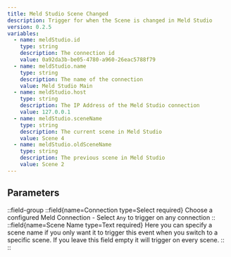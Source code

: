 ```yaml
---
title: Meld Studio Scene Changed
description: Trigger for when the Scene is changed in Meld Studio
version: 0.2.5
variables:
  - name: meldStudio.id
    type: string
    description: The connection id
    value: 0a92da3b-be05-4780-a960-26eac5788f79
  - name: meldStudio.name
    type: string
    description: The name of the connection
    value: Meld Studio Main
  - name: meldStudio.host
    type: string
    description: The IP Address of the Meld Studio connection
    value: 127.0.0.1
  - name: meldStudio.sceneName
    type: string
    description: The current scene in Meld Studio
    value: Scene 4
  - name: meldStudio.oldSceneName
    type: string
    description: The previous scene in Meld Studio
    value: Scene 2
---
```


## Parameters
::field-group
  ::field{name=Connection type=Select required}
    Choose a configured Meld Connection
    - Select `Any` to trigger on any connection
  ::
  ::field{name=Scene Name type=Text required}
    Here you can specify a scene name if you only want it to trigger this event when you switch to a specific scene. If you leave this field empty it will trigger on every scene.
  ::
::
